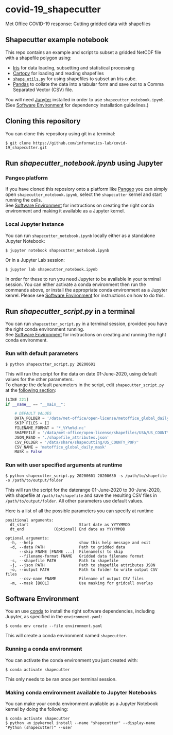# covid-19_shapecutter
Met Office COVID-19 response: Cutting gridded data with shapefiles

## Shapecutter example notebook
This repo contains an example and script to subset a gridded NetCDF file with a shapefile polygon using:
- [Iris](https://scitools.org.uk/iris/docs/latest/userguide/index.html) for data loading, subsetting and statistical processing
- [Cartopy](https://scitools.org.uk/cartopy/docs/latest/tutorials/using_the_shapereader.html) for loading and reading shapefiles
- [`shape_utils.py`](shape_utils.py) for using shapefiles to subset an Iris cube.
- [Pandas](https://pandas.pydata.org/pandas-docs/stable/getting_started/10min.html) to collate the data into a tabular form and save out to a Comma Separated Vector (CSV) file.

You will need [Jupyter](https://jupyter.org/install) installed in order to use `shapecutter_notebook.ipynb`. <br>(See [Software Environment](#software-environment) for dependency installation guidelines.)

## Cloning this repository
You can clone this repository using git in a terminal:

```
$ git clone https://github.com/informatics-lab/covid-19_shapecutter.git
```

## Run *shapecutter_notebook.ipynb* using Jupyter
### Pangeo platform
If you have cloned this reposiory onto a platform like [Pangeo](https://covid19-response.informaticslab.co.uk) you can simply open `shapecutter_notebook.ipynb`, select the `shapecutter` kernel and start running the cells.<br>
See [Software Environment](#software-environment) for instructions on creating the right conda environment and making it available as a Jupyter kernel.

### Local Jupyter instance
You can run `shapecutter_notebook.ipynb` locally either as a standalone Jupyter Notebook:
```
$ jupyter notebook shapecutter_notebook.ipynb
```

Or in a Jupyter Lab session:
```
$ jupyter lab shapecutter_notebook.ipynb
```

In order for these to run you need Jupyter to be available in your terminal session. You can either activate a conda environment then run the commands above, or install the appropriate conda environment as a Jupyter kenrel. Please see [Software Environment](#software-environment) for instructions on how to do this.

## Run *shapecutter_script.py* in a terminal
You can run `shapecutter_script.py` in a terminal session, provided you have the right conda environment running. <br>
See [Software Environment](#software-environment) for instructions on creating and running the right conda environment.

### Run with default parameters
```
$ python shapecutter_script.py 20200601
```

This will run the script for the data on date 01-June-2020, using default values for the other parameters. <br>To change the default parameters in the script, edit `shapecutter_script.py` at the [following section](https://github.com/informatics-lab/covid-19_shapecutter/blob/master/shapecutter_script.py#L221):
```python
[LINE 221]
if __name__ == "__main__":

    # DEFAULT VALUES
    DATA_FOLDER = '/data/met-office/open-license/metoffice_global_daily/'
    SKIP_FILES = []
    FILENAME_FORMAT = '*_%Y%m%d.nc'
    SHAPEFILE = '/data/met-office/open-license/shapefiles/USA/US_COUNTY_POP.shp'
    JSON_READ = './shapefile_attributes.json'
    CSV_FOLDER = '/data/share/shapecutting/US_COUNTY_POP/'
    CSV_NAME = 'metoffice_global_daily_mask'
    MASK = False
```

### Run with user specified arguments at runtime
```
$ python shapecutter_script.py 20200601 20200630 -s /path/to/shapefile -o /path/to/output/folder
```
This will run the script for the daterange 01-June-2020 to 30-June-2020, with shapefile at `/path/to/shapefile` and save the resulting CSV files in `/path/to/output/folder`. All other parameters use default values.

Here is a list of all the possible parameters you can specify at runtime
```
positional arguments:   
  dt_start                      Start date as YYYYMMDD
  dt_end             (Optional) End date as YYYYMMDD

optional arguments:
  -h, --help                    show this help message and exit
  -d, --data PATH               Path to gridded data
      --skip FNAME [FNAME ...]  Filename(s) to skip
      --filename-format FNAME   Gridded data filename format
  -s, --shapefile PATH          Path to shapefile
  -j, --json PATH               Path to shapefile attributes JSON
  -o, --output PATH             Path to folder to write output CSV files
      --csv-name FNAME          Filename of output CSV files
  -m, --mask [BOOL]             Use masking for gridcell overlap

```


## Software Environment
You an use [conda](https://docs.conda.io/projects/conda/en/latest/user-guide/install/) to install the right software dependencies, including Jupyter, as specified in the `environment.yaml`:

```
$ conda env create --file environment.yaml
```
This will create a conda environment named `shapecutter`.

### Running a conda environment
You can activate the conda environment you just created with:
```
$ conda activate shapecutter
```
This only needs to be ran once per terminal session.

### Making conda environment available to Jupyter Notebooks
You can make your conda environment available as a Jupyter Notebook kernel by doing the following:
```
$ conda activate shapecutter
$ python -m ipykernel install --name "shapecutter" --display-name "Python (shapecutter)" --user
```
